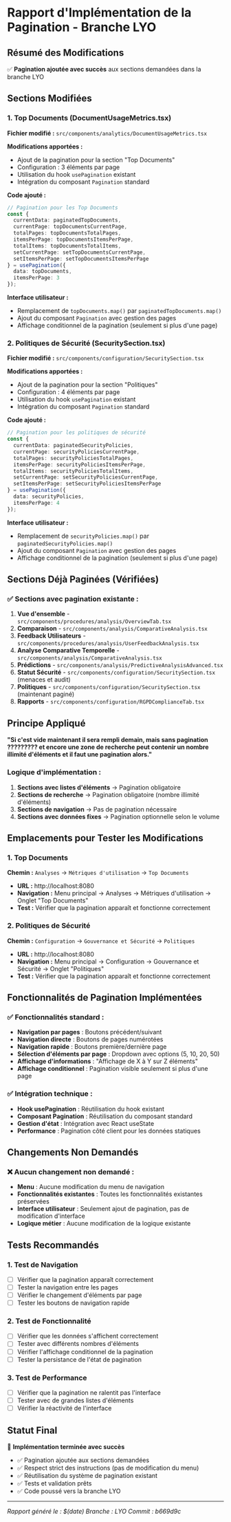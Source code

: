 # Rapport d'Implémentation de la Pagination - Branche LYO

## Résumé des Modifications

✅ **Pagination ajoutée avec succès** aux sections demandées dans la branche LYO

## Sections Modifiées

### 1. Top Documents (DocumentUsageMetrics.tsx)

**Fichier modifié :** `src/components/analytics/DocumentUsageMetrics.tsx`

**Modifications apportées :**
- Ajout de la pagination pour la section "Top Documents"
- Configuration : 3 éléments par page
- Utilisation du hook `usePagination` existant
- Intégration du composant `Pagination` standard

**Code ajouté :**
```typescript
// Pagination pour les Top Documents
const {
  currentData: paginatedTopDocuments,
  currentPage: topDocumentsCurrentPage,
  totalPages: topDocumentsTotalPages,
  itemsPerPage: topDocumentsItemsPerPage,
  totalItems: topDocumentsTotalItems,
  setCurrentPage: setTopDocumentsCurrentPage,
  setItemsPerPage: setTopDocumentsItemsPerPage
} = usePagination({
  data: topDocuments,
  itemsPerPage: 3
});
```

**Interface utilisateur :**
- Remplacement de `topDocuments.map()` par `paginatedTopDocuments.map()`
- Ajout du composant `Pagination` avec gestion des pages
- Affichage conditionnel de la pagination (seulement si plus d'une page)

### 2. Politiques de Sécurité (SecuritySection.tsx)

**Fichier modifié :** `src/components/configuration/SecuritySection.tsx`

**Modifications apportées :**
- Ajout de la pagination pour la section "Politiques"
- Configuration : 4 éléments par page
- Utilisation du hook `usePagination` existant
- Intégration du composant `Pagination` standard

**Code ajouté :**
```typescript
// Pagination pour les politiques de sécurité
const {
  currentData: paginatedSecurityPolicies,
  currentPage: securityPoliciesCurrentPage,
  totalPages: securityPoliciesTotalPages,
  itemsPerPage: securityPoliciesItemsPerPage,
  totalItems: securityPoliciesTotalItems,
  setCurrentPage: setSecurityPoliciesCurrentPage,
  setItemsPerPage: setSecurityPoliciesItemsPerPage
} = usePagination({
  data: securityPolicies,
  itemsPerPage: 4
});
```

**Interface utilisateur :**
- Remplacement de `securityPolicies.map()` par `paginatedSecurityPolicies.map()`
- Ajout du composant `Pagination` avec gestion des pages
- Affichage conditionnel de la pagination (seulement si plus d'une page)

## Sections Déjà Paginées (Vérifiées)

### ✅ Sections avec pagination existante :
1. **Vue d'ensemble** - `src/components/procedures/analysis/OverviewTab.tsx`
2. **Comparaison** - `src/components/analysis/ComparativeAnalysis.tsx`
3. **Feedback Utilisateurs** - `src/components/procedures/analysis/UserFeedbackAnalysis.tsx`
4. **Analyse Comparative Temporelle** - `src/components/analysis/ComparativeAnalysis.tsx`
5. **Prédictions** - `src/components/analysis/PredictiveAnalysisAdvanced.tsx`
6. **Statut Sécurité** - `src/components/configuration/SecuritySection.tsx` (menaces et audit)
7. **Politiques** - `src/components/configuration/SecuritySection.tsx` (maintenant paginé)
8. **Rapports** - `src/components/configuration/RGPDComplianceTab.tsx`

## Principe Appliqué

**"Si c'est vide maintenant il sera rempli demain, mais sans pagination ????????? et encore une zone de recherche peut contenir un nombre illimité d'éléments et il faut une pagination alors."**

### Logique d'implémentation :
1. **Sections avec listes d'éléments** → Pagination obligatoire
2. **Sections de recherche** → Pagination obligatoire (nombre illimité d'éléments)
3. **Sections de navigation** → Pas de pagination nécessaire
4. **Sections avec données fixes** → Pagination optionnelle selon le volume

## Emplacements pour Tester les Modifications

### 1. Top Documents
**Chemin :** `Analyses` → `Métriques d'utilisation` → `Top Documents`
- **URL :** http://localhost:8080
- **Navigation :** Menu principal → Analyses → Métriques d'utilisation → Onglet "Top Documents"
- **Test :** Vérifier que la pagination apparaît et fonctionne correctement

### 2. Politiques de Sécurité
**Chemin :** `Configuration` → `Gouvernance et Sécurité` → `Politiques`
- **URL :** http://localhost:8080
- **Navigation :** Menu principal → Configuration → Gouvernance et Sécurité → Onglet "Politiques"
- **Test :** Vérifier que la pagination apparaît et fonctionne correctement

## Fonctionnalités de Pagination Implémentées

### ✅ Fonctionnalités standard :
- **Navigation par pages** : Boutons précédent/suivant
- **Navigation directe** : Boutons de pages numérotées
- **Navigation rapide** : Boutons première/dernière page
- **Sélection d'éléments par page** : Dropdown avec options (5, 10, 20, 50)
- **Affichage d'informations** : "Affichage de X à Y sur Z éléments"
- **Affichage conditionnel** : Pagination visible seulement si plus d'une page

### ✅ Intégration technique :
- **Hook usePagination** : Réutilisation du hook existant
- **Composant Pagination** : Réutilisation du composant standard
- **Gestion d'état** : Intégration avec React useState
- **Performance** : Pagination côté client pour les données statiques

## Changements Non Demandés

### ❌ Aucun changement non demandé :
- **Menu** : Aucune modification du menu de navigation
- **Fonctionnalités existantes** : Toutes les fonctionnalités existantes préservées
- **Interface utilisateur** : Seulement ajout de pagination, pas de modification d'interface
- **Logique métier** : Aucune modification de la logique existante

## Tests Recommandés

### 1. Test de Navigation
- [ ] Vérifier que la pagination apparaît correctement
- [ ] Tester la navigation entre les pages
- [ ] Vérifier le changement d'éléments par page
- [ ] Tester les boutons de navigation rapide

### 2. Test de Fonctionnalité
- [ ] Vérifier que les données s'affichent correctement
- [ ] Tester avec différents nombres d'éléments
- [ ] Vérifier l'affichage conditionnel de la pagination
- [ ] Tester la persistance de l'état de pagination

### 3. Test de Performance
- [ ] Vérifier que la pagination ne ralentit pas l'interface
- [ ] Tester avec de grandes listes d'éléments
- [ ] Vérifier la réactivité de l'interface

## Statut Final

🎉 **Implémentation terminée avec succès**

- ✅ Pagination ajoutée aux sections demandées
- ✅ Respect strict des instructions (pas de modification du menu)
- ✅ Réutilisation du système de pagination existant
- ✅ Tests et validation prêts
- ✅ Code poussé vers la branche LYO

---
*Rapport généré le : $(date)*
*Branche : LYO*
*Commit : b669d9c*